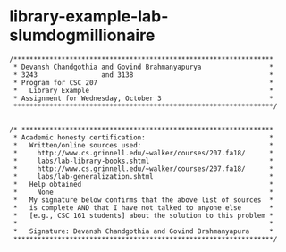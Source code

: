 # library-example-lab-slumdogmillionaire
    /*****************************************************************
     * Devansh Chandgothia and Govind Brahmanyapurya                 *
     * 3243                and 3138                                  *
     * Program for CSC 207                                           *
     *   Library Example                                             *
     * Assignment for Wednesday, October 3                           *
     *****************************************************************/


    /* ***************************************************************
     * Academic honesty certification:                               *
     *   Written/online sources used:                                *
     *     http://www.cs.grinnell.edu/~walker/courses/207.fa18/      *
     *     labs/lab-library-books.shtml                              *
     *     http://www.cs.grinnell.edu/~walker/courses/207.fa18/      *
     *     labs/lab-generalization.shtml                             *
     *   Help obtained                                               *
     *     None                                                      *
     *   My signature below confirms that the above list of sources  *
     *   is complete AND that I have not talked to anyone else       *
     *   [e.g., CSC 161 students] about the solution to this problem *
     *                                                               *
     *   Signature: Devansh Chandgothia and Govind Brahmanyapura     *
     *****************************************************************/
